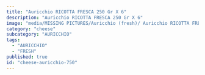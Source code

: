 ```yaml
---
title: "Auricchio RICOTTA FRESCA 250 Gr X 6"
description: "Auricchio RICOTTA FRESCA 250 Gr X 6"
image: "media/MISSING PICTURES/Auricchio (fresh)/ Auricchio RICOTTA FRESCA  250 gr x 6.jpg"
category: "cheese"
subcategory: "AURICCHIO"
tags:
  - "AURICCHIO"
  - "FRESH"
published: true
id: "cheese-auricchio-750"
---
```

